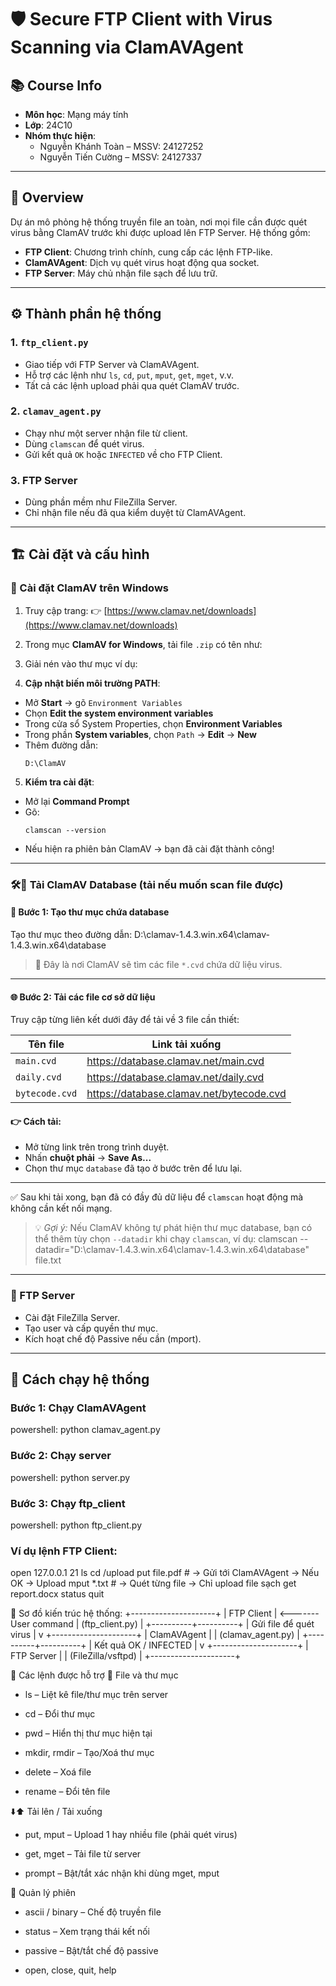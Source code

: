 # 🛡️ Secure FTP Client with Virus Scanning via ClamAVAgent

## 📚 Course Info
- **Môn học**: Mạng máy tính
- **Lớp**: 24C10
- **Nhóm thực hiện**:
  - Nguyễn Khánh Toàn – MSSV: 24127252
  - Nguyễn Tiến Cường – MSSV: 24127337

---

## 🔎 Overview

Dự án mô phỏng hệ thống truyền file an toàn, nơi mọi file cần được quét virus bằng ClamAV trước khi được upload lên FTP Server. Hệ thống gồm:

- **FTP Client**: Chương trình chính, cung cấp các lệnh FTP-like.
- **ClamAVAgent**: Dịch vụ quét virus hoạt động qua socket.
- **FTP Server**: Máy chủ nhận file sạch để lưu trữ.

---

## ⚙️ Thành phần hệ thống

### 1. `ftp_client.py`
- Giao tiếp với FTP Server và ClamAVAgent.
- Hỗ trợ các lệnh như `ls`, `cd`, `put`, `mput`, `get`, `mget`, v.v.
- Tất cả các lệnh upload phải qua quét ClamAV trước.

### 2. `clamav_agent.py`
- Chạy như một server nhận file từ client.
- Dùng `clamscan` để quét virus.
- Gửi kết quả `OK` hoặc `INFECTED` về cho FTP Client.

### 3. FTP Server
- Dùng phần mềm như FileZilla Server.
- Chỉ nhận file nếu đã qua kiểm duyệt từ ClamAVAgent.

---

## 🏗️ Cài đặt và cấu hình

### 🔹 Cài đặt ClamAV trên Windows

1. Truy cập trang:
   👉 [https://www.clamav.net/downloads](https://www.clamav.net/downloads)

2. Trong mục **ClamAV for Windows**, tải file `.zip` có tên như:

3. Giải nén vào thư mục ví dụ:

4. **Cập nhật biến môi trường PATH**:
- Mở **Start** → gõ `Environment Variables`
- Chọn **Edit the system environment variables**
- Trong cửa sổ System Properties, chọn **Environment Variables**
- Trong phần **System variables**, chọn `Path` → **Edit** → **New**
- Thêm đường dẫn:
  ```
  D:\ClamAV
  ```

5. **Kiểm tra cài đặt**:
- Mở lại **Command Prompt**
- Gõ:
  ```
  clamscan --version
  ```
- Nếu hiện ra phiên bản ClamAV → bạn đã cài đặt thành công!

---
### 🛠️🔹 Tải ClamAV Database (tải nếu muốn scan file được)

#### 🔧 Bước 1: Tạo thư mục chứa database

Tạo thư mục theo đường dẫn: D:\clamav-1.4.3.win.x64\clamav-1.4.3.win.x64\database

> 📁 Đây là nơi ClamAV sẽ tìm các file `*.cvd` chứa dữ liệu virus.

---

#### 🌐 Bước 2: Tải các file cơ sở dữ liệu

Truy cập từng liên kết dưới đây để tải về 3 file cần thiết:

| Tên file      | Link tải xuống                                               |
|---------------|--------------------------------------------------------------|
| `main.cvd`    | https://database.clamav.net/main.cvd                         |
| `daily.cvd`   | https://database.clamav.net/daily.cvd                        |
| `bytecode.cvd`| https://database.clamav.net/bytecode.cvd                     |

#### 👉 Cách tải:
- Mở từng link trên trong trình duyệt.
- Nhấn **chuột phải** → **Save As...**
- Chọn thư mục `database` đã tạo ở bước trên để lưu lại.

---

✅ Sau khi tải xong, bạn đã có đầy đủ dữ liệu để `clamscan` hoạt động mà không cần kết nối mạng.

> 💡 *Gợi ý:* Nếu ClamAV không tự phát hiện thư mục database, bạn có thể thêm tùy chọn `--datadir` khi chạy `clamscan`, ví dụ:
clamscan --datadir="D:\clamav-1.4.3.win.x64\clamav-1.4.3.win.x64\database" file.txt

---


### 🔹 FTP Server
- Cài đặt FileZilla Server.
- Tạo user và cấp quyền thư mục.
- Kích hoạt chế độ Passive nếu cần (mport).

---


## 🚀 Cách chạy hệ thống

### Bước 1: Chạy ClamAVAgent
powershell: python clamav_agent.py
### Bước 2: Chạy server
powershell: python server.py
### Bước 3: Chạy ftp_client
powershell: python ftp_client.py

### Ví dụ lệnh FTP Client:
open 127.0.0.1 21
ls
cd /upload
put file.pdf        # → Gửi tới ClamAVAgent → Nếu OK → Upload
mput *.txt          # → Quét từng file → Chỉ upload file sạch
get report.docx
status
quit



📐 Sơ đồ kiến trúc hệ thống:
+---------------------+
|     FTP Client      | <------- User command
|  (ftp_client.py)    |
+----------+----------+
           |
   Gửi file để quét virus
           |
           v
+---------------------+
|    ClamAVAgent      |
|  (clamav_agent.py)  |
+----------+----------+
           |
   Kết quả OK / INFECTED
           |
           v
+---------------------+
|     FTP Server      |
|  (FileZilla/vsftpd) |
+---------------------+

📜 Các lệnh được hỗ trợ
📁 File và thư mục
+ ls – Liệt kê file/thư mục trên server

+ cd – Đổi thư mục

+ pwd – Hiển thị thư mục hiện tại

+ mkdir, rmdir – Tạo/Xoá thư mục

+ delete – Xoá file

+ rename – Đổi tên file

⬇️⬆️ Tải lên / Tải xuống
+ put, mput – Upload 1 hay nhiều file (phải quét virus)

+ get, mget – Tải file từ server

+ prompt – Bật/tắt xác nhận khi dùng mget, mput

🧭 Quản lý phiên
+ ascii / binary – Chế độ truyền file

+ status – Xem trạng thái kết nối

+ passive – Bật/tắt chế độ passive

+ open, close, quit, help

